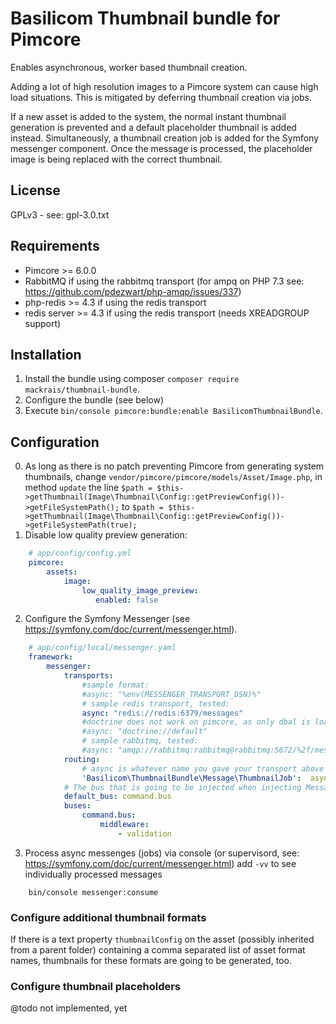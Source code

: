 # Basilicom Thumbnail bundle for Pimcore

Enables asynchronous, worker based thumbnail creation.

Adding a lot of high resolution images to a Pimcore 
system can cause high load situations. This is mitigated
by deferring thumbnail creation via jobs.

If a new asset is added to the system, the normal instant
thumbnail generation is prevented and a default placeholder
thumbnail is added instead. Simultaneously, a thumbnail
creation job is added for the Symfony messenger component.
Once the message is processed, the placeholder image is
being replaced with the correct thumbnail.

## License

GPLv3 - see: gpl-3.0.txt

## Requirements

* Pimcore >= 6.0.0
* RabbitMQ if using the rabbitmq transport 
  (for ampq on PHP 7.3 see: https://github.com/pdezwart/php-amqp/issues/337)
* php-redis >= 4.3 if using the redis transport
* redis server >= 4.3 if using the redis transport (needs XREADGROUP support)

## Installation

1) Install the bundle using composer `composer require mackrais/thumbnail-bundle`.
3) Configure the bundle (see below)
2) Execute `bin/console pimcore:bundle:enable BasilicomThumbnailBundle`.


## Configuration

0) As long as there is no patch preventing Pimcore from
  generating system thumbnails, change `vendor/pimcore/pimcore/models/Asset/Image.php`,
  in method `update` the line `$path = $this->getThumbnail(Image\Thumbnail\Config::getPreviewConfig())->getFileSystemPath();` to
  `$path = $this->getThumbnail(Image\Thumbnail\Config::getPreviewConfig())->getFileSystemPath(true);`
1) Disable low quality preview generation:
```yaml
    # app/config/config.yml
    pimcore:
        assets:
            image:
                low_quality_image_preview:
                   enabled: false
```
2) Configure the Symfony Messenger (see https://symfony.com/doc/current/messenger.html).
```yaml
    # app/config/local/messenger.yaml
    framework:
        messenger:
            transports:
                #sample format:
                #async: "%env(MESSENGER_TRANSPORT_DSN)%"
                # sample redis transport, tested: 
                async: "redis://redis:6379/messages"
                #doctrine does not work on pimcore, as only dbal is loaded, not doctrine!
                #async: "doctrine://default"
                # sample rabbitmq, tested:
                #async: "amqp://rabbitmq:rabbitmq@rabbitmq:5672/%2f/messages"
            routing:
                # async is whatever name you gave your transport above
                'Basilicom\ThumbnailBundle\Message\ThumbnailJob':  async
            # The bus that is going to be injected when injecting MessageBusInterface
            default_bus: command.bus
            buses:
                command.bus:
                    middleware:
                        - validation
```
3) Process async messenges (jobs) via console 
  (or supervisord, see: https://symfony.com/doc/current/messenger.html)
  add ``-vv`` to see individually processed messages
```
    bin/console messenger:consume
```

### Configure additional thumbnail formats

If there is a text property `thumbnailConfig` on the asset 
(possibly inherited from a parent folder) containing a
comma separated list of asset format names, thumbnails
for these formats are going to be generated, too.

### Configure thumbnail placeholders

@todo not implemented, yet

